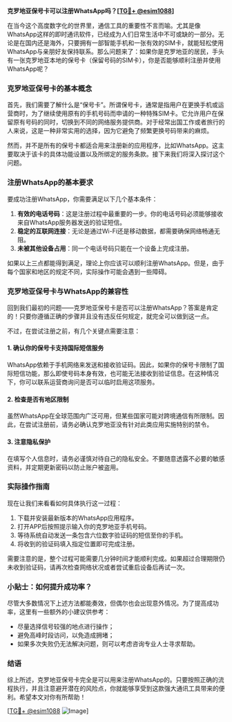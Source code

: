 **克罗地亚保号卡可以注册WhatsApp吗？[[TG💪+ @esim1088](https://t.me/s/esim1088)]**

在当今这个高度数字化的世界里，通信工具的重要性不言而喻。尤其是像WhatsApp这样的即时通讯软件，已经成为人们日常生活中不可或缺的一部分。无论是在国内还是海外，只要拥有一部智能手机和一张有效的SIM卡，就能轻松使用WhatsApp与亲朋好友保持联系。那么问题来了：如果你是克罗地亚的居民，手头有一张克罗地亚本地的保号卡（保留号码的SIM卡），你是否能够顺利注册并使用WhatsApp呢？

### 克罗地亚保号卡的基本概念

首先，我们需要了解什么是“保号卡”。所谓保号卡，通常是指用户在更换手机或运营商时，为了继续使用原有的手机号码而申请的一种特殊SIM卡。它允许用户在保留原有号码的同时，切换到不同的网络服务提供商。对于经常出国工作或者旅行的人来说，这是一种非常实用的选择，因为它避免了频繁更换号码带来的麻烦。

然而，并不是所有的保号卡都适合用来注册新的应用程序，比如WhatsApp。这主要取决于该卡的具体功能设置以及所绑定的服务条款。接下来我们将深入探讨这个问题。

### 注册WhatsApp的基本要求

要成功注册WhatsApp，你需要满足以下几个基本条件：

1. **有效的电话号码**：这是注册过程中最重要的一步。你的电话号码必须能够接收来自WhatsApp服务器发送的验证短信。
2. **稳定的互联网连接**：无论是通过Wi-Fi还是移动数据，都需要确保网络畅通无阻。
3. **未被其他设备占用**：同一个电话号码只能在一个设备上完成注册。

如果以上三点都能得到满足，理论上你应该可以顺利注册WhatsApp。但是，由于每个国家和地区的规定不同，实际操作可能会遇到一些障碍。

### 克罗地亚保号卡与WhatsApp的兼容性

回到我们最初的问题——克罗地亚保号卡是否可以注册WhatsApp？答案是肯定的！只要你遵循正确的步骤并且没有违反任何规定，就完全可以做到这一点。

不过，在尝试注册之前，有几个关键点需要注意：

#### 1. 确认你的保号卡支持国际短信服务
WhatsApp依赖于手机网络来发送和接收验证码。因此，如果你的保号卡限制了国际短信功能，那么即使号码本身有效，也可能无法接收到验证信息。在这种情况下，你可以联系运营商询问是否可以临时启用这项服务。

#### 2. 检查是否有地区限制
虽然WhatsApp在全球范围内广泛可用，但某些国家可能对跨境通信有所限制。因此，在尝试注册前，请务必确认克罗地亚没有针对此类应用实施特别的禁令。

#### 3. 注意隐私保护
在填写个人信息时，请务必谨慎对待自己的隐私安全。不要随意透露不必要的敏感资料，并定期更新密码以防止账户被盗用。

### 实际操作指南

现在让我们来看看如何具体执行这一过程：

1. 下载并安装最新版本的WhatsApp应用程序。
2. 打开APP后按照提示输入你的克罗地亚手机号码。
3. 等待系统自动发送一条包含六位数字验证码的短信至你的手机。
4. 将收到的验证码填入指定位置即可完成注册。

需要注意的是，整个过程可能需要几分钟时间才能顺利完成。如果超过合理期限仍未收到验证码，请再次检查网络状况或者尝试重启设备后再试一次。

### 小贴士：如何提升成功率？

尽管大多数情况下上述方法都能奏效，但偶尔也会出现意外情况。为了提高成功率，这里有一些额外的小建议供参考：

- 尽量选择信号较强的地点进行操作；
- 避免高峰时段访问，以免造成拥堵；
- 如果多次失败仍无法解决问题，则可以考虑咨询专业人士寻求帮助。

### 结语

综上所述，克罗地亚保号卡完全是可以用来注册WhatsApp的。只要按照正确的流程执行，并且注意避开潜在的风险点，你就能够享受到这款强大通讯工具带来的便利。希望本文对你有所帮助！

[[TG💪+ @esim1088](https://t.me/s/esim1088) ![Image](https://i.postimg.cc/4NQfJmqS/Snipaste-2025-05-13-00-14-12.png)]